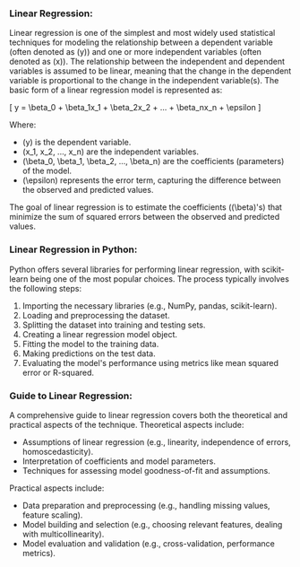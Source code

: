 ### Linear Regression:

Linear regression is one of the simplest and most widely used statistical techniques for modeling the relationship between a dependent variable (often denoted as \(y\)) and one or more independent variables (often denoted as \(x\)). The relationship between the independent and dependent variables is assumed to be linear, meaning that the change in the dependent variable is proportional to the change in the independent variable(s). The basic form of a linear regression model is represented as:

\[ y = \beta_0 + \beta_1x_1 + \beta_2x_2 + ... + \beta_nx_n + \epsilon \]

Where:
- \(y\) is the dependent variable.
- \(x_1, x_2, ..., x_n\) are the independent variables.
- \(\beta_0, \beta_1, \beta_2, ..., \beta_n\) are the coefficients (parameters) of the model.
- \(\epsilon\) represents the error term, capturing the difference between the observed and predicted values.

The goal of linear regression is to estimate the coefficients (\(\beta\)'s) that minimize the sum of squared errors between the observed and predicted values.

### Linear Regression in Python:

Python offers several libraries for performing linear regression, with scikit-learn being one of the most popular choices. The process typically involves the following steps:
1. Importing the necessary libraries (e.g., NumPy, pandas, scikit-learn).
2. Loading and preprocessing the dataset.
3. Splitting the dataset into training and testing sets.
4. Creating a linear regression model object.
5. Fitting the model to the training data.
6. Making predictions on the test data.
7. Evaluating the model's performance using metrics like mean squared error or R-squared.

### Guide to Linear Regression:

A comprehensive guide to linear regression covers both the theoretical and practical aspects of the technique. Theoretical aspects include:
- Assumptions of linear regression (e.g., linearity, independence of errors, homoscedasticity).
- Interpretation of coefficients and model parameters.
- Techniques for assessing model goodness-of-fit and assumptions.

Practical aspects include:
- Data preparation and preprocessing (e.g., handling missing values, feature scaling).
- Model building and selection (e.g., choosing relevant features, dealing with multicollinearity).
- Model evaluation and validation (e.g., cross-validation, performance metrics).

